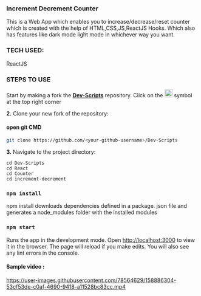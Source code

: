 ### Increment Decrement Counter
This is a Web App which enables you to increase/decrease/reset counter which is created with the help of HTML,CSS,JS,ReactJS Hooks. Which also has features like dark mode
light mode in whichever way you want.

### TECH USED:
 ReactJS  

### STEPS TO USE
Start by making a fork the [**Dev-Scripts**](https://github.com/abhijeet007rocks8/Dev-Scripts) repository. Click on the <a href="https://github.com/abhijeet007rocks8/Dev-Scripts/fork"><img src="https://i.imgur.com/G4z1kEe.png" height="21" width="21"></a> symbol at the top right corner

**2.** Clone your new fork of the repository:
#### open git CMD
```bash
git clone https://github.com/<your-github-username>/Dev-Scripts
```

**3.** Navigate to the project directory:
 ```
 cd Dev-Scripts
 cd React
 cd Counter 
 cd increment-decrement
 ```
 
### `npm install`
npm install downloads dependencies defined in a package. json file and generates a node_modules folder with the installed modules
### `npm start`
Runs the app in the development mode.
Open [http://localhost:3000](http://localhost:3000) to view it in the browser.
The page will reload if you make edits.
You will also see any lint errors in the console.

 #### Sample video :  



https://user-images.githubusercontent.com/78564629/158886304-53cf53de-c0af-4690-9418-a11528bc83cc.mp4

